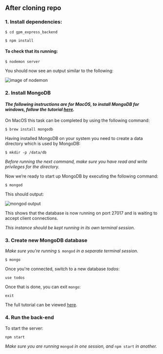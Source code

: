 ## After cloning repo

### 1. Install dependencies:

`$ cd gpm_express_backend`

`$ npm install`

#### To check that its running:

`$ nodemon server`

You should now see an output similar to the following:

![image of nodemon](https://cdn-images-1.medium.com/max/857/0*Mv8An6HFQJMU5b8m.png)


### 2. Install MongoDB

#### *The following instructions are for MacOS, to install MongoDB for windows, follow the tutorial [here](https://treehouse.github.io/installation-guides/windows/mongo-windows.html).* 

On MacOS this task can be completed by using the following command:

`$ brew install mongodb`

Having installed MongoDB on your system you need to create a data directory which is used by MongoDB:

`$ mkdir -p /data/db`

*Before running the next command, make sure you have read and write privileges for the directory.*

Now we’re ready to start up MongoDB by executing the following command:

`$ mongod`

This should output: 

![mongod output](https://cdn-images-1.medium.com/max/857/0*JEC4FJ-yg3rdlmDt.png)

This shows that the database is now running on port 27017 and is waiting to accept client connections.

*This instance should be kept running in its own terminal session.*

### 3. Create new MongoDB database

*Make sure you're running* `$ mongod` *in a separate terminal session.*

`$ mongo`

Once you're connected, switch to a new database *todos*:

`use todos`

Once that is done, you can exit `mongo`:

`exit`

The full tutorial can be viewed [here](https://medium.com/codingthesmartway-com-blog/the-mern-stack-tutorial-building-a-react-crud-application-from-start-to-finish-part-2-637f337e5d61).

### 4. Run the back-end

To start the server:

`npm start`

*Make sure you are running* `mongod` *in one session, and* `npm start` *in another.*
